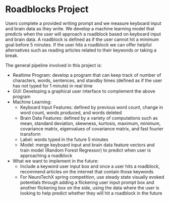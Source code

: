 # Roadblocks Project
Users complete a provided writing prompt and we measure keyboard input and brain data as they write. We develop a machine learning model that predicts when the user will approach a roadblock based on keyboard input and brain data. A roadblock is defined as if the user cannot hit a minimum goal before 5 minutes. If the user hits a roadblock we can offer helpful alternatives such as reading articles related to their keywords or taking a break.
 
The general pipeline involved in this project is:
- Realtime Program: develop a program that can keep track of number of characters, words, sentences, and standby times (defined as if the user has not typed for 1 minute) in real time 
- GUI: Developing a graphical user interface to complement the above program
- Machine Learning:
   - Keyboard Input Features: defined by previous word count, change in word count, words produced, and words deleted
   - Brain Data Features: defined by a variety of computations such as mean, standard deviation, skewness, kurtosis, maximum, minimum, covariance matrix, eigenvalues of    covariance matrix, and fast fourier transform
   - Label: words typed in the future 5 minutes
   - Model: merge keyboard input and brain data feature vectors and train model (Random Forest Regressor) to predict when user is approaching a roadblock
- What we want to implement in the future:
   - Include a keyword user input box and once a user hits a roadblock, recommend articles on the internet that contain those keywords
   - For NeuroTechX spring competition, use steady state visually evoked potentials through adding a flickering user input prompt box and another flickering box on the side, using the data where the user is looking to help predict whether they will hit a roadblock in the future 
